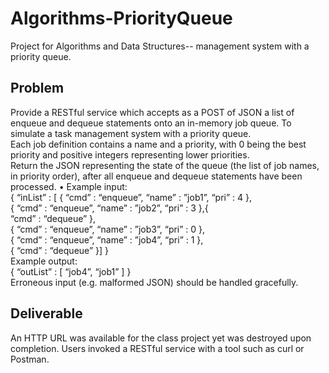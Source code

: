 # Algorithms-PriorityQueue
Project for Algorithms and Data Structures-- management system with a priority queue.

## Problem
Provide a RESTful service which accepts as a POST of JSON a list of enqueue and dequeue statements onto an in-memory job queue.
To simulate a task management system with a priority queue.
<br />Each job definition contains a name and a priority, with 0 being the best priority and positive integers representing lower priorities.
<br />Return the JSON representing the state of the queue (the list of job names, in priority order), after all enqueue and dequeue statements have been processed.
•	Example input:<br />
{ “inList” : [ { “cmd” : “enqueue”, “name” : ”job1”, “pri” : 4 },
<br />{ “cmd” : “enqueue”, “name” : ”job2”, “pri” : 3 },{ 
<br />“cmd” : “dequeue” },
<br />{ “cmd” : “enqueue”, “name” : ”job3”, “pri” : 0 },
<br />{ “cmd” : “enqueue”, “name” : ”job4”, “pri” : 1 },
<br />{ “cmd” : “dequeue” }] } 
<br />Example output:
<br />{ “outList” : [ “job4”, “job1” ] }
<br />Erroneous input (e.g. malformed JSON) should be handled gracefully.  

## Deliverable
An HTTP URL was available for the class project yet was destroyed upon completion. Users invoked a RESTful service with a tool such as curl or Postman.
